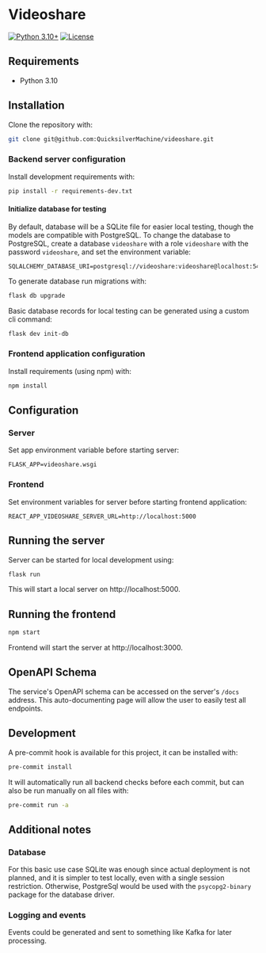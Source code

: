 # Videoshare

[![Python 3.10+](https://img.shields.io/badge/python-3.10+-blue.svg)](https://www.python.org/downloads/)
[![License](https://img.shields.io/badge/License-MIT-blue.svg)](https://gitlab.com/dejan.knezevic/address-book/-/blob/main/LICENSE)


## Requirements

- Python 3.10

## Installation

Clone the repository with:
```bash
git clone git@github.com:QuicksilverMachine/videoshare.git
```

### Backend server configuration

Install development requirements with:
```bash
pip install -r requirements-dev.txt
```

#### Initialize database for testing

By default, database will be a SQLite file for easier local testing, though the models are compatible with PostgreSQL.
To change the database to PostgreSQL, create a database `videoshare` with a role `videoshare` with the password `videoshare`,
and set the environment variable:
```
SQLALCHEMY_DATABASE_URI=postgresql://videoshare:videoshare@localhost:5432/videoshare
```

To generate database run migrations with:
```bash
flask db upgrade
```

Basic database records for local testing can be generated using a custom cli command:
```bash
flask dev init-db
```


### Frontend application configuration

Install requirements (using npm) with:
```bash
npm install
```


## Configuration

### Server

Set app environment variable before starting server:
```
FLASK_APP=videoshare.wsgi
```
### Frontend

Set environment variables for server before starting frontend application:
```
REACT_APP_VIDEOSHARE_SERVER_URL=http://localhost:5000
```

## Running the server

Server can be started for local development using:
```bash
flask run
```
This will start a local server on http://localhost:5000.

## Running the frontend

```bash
npm start
```

Frontend will start the server at http://localhost:3000.


## OpenAPI Schema

The service's OpenAPI schema can be accessed on the server's `/docs` address. 
This auto-documenting page will allow the user to easily test all endpoints.

## Development

A pre-commit hook is available for this project, it can be installed with:
```bash
pre-commit install
```
It will automatically run all backend checks before each commit, but can also be run manually on all files with:
```bash
pre-commit run -a
```

## Additional notes

### Database
For this basic use case SQLite was enough since actual deployment is not planned, and it is simpler to test locally,
even with a single session restriction. Otherwise, PostgreSql would be used with the `psycopg2-binary` package for the
database driver.

### Logging and events
Events could be generated and sent to something like Kafka for later processing.
